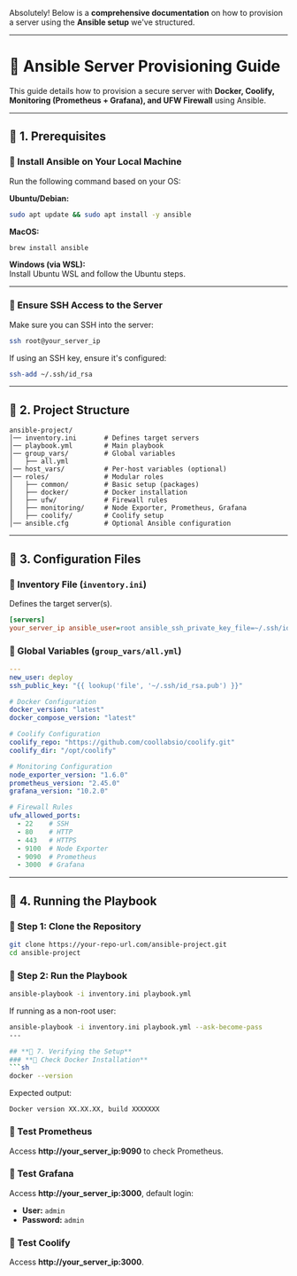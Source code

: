 Absolutely! Below is a **comprehensive documentation** on how to provision a server using the **Ansible setup** we've structured.  

---

# **🚀 Ansible Server Provisioning Guide**
This guide details how to provision a secure server with **Docker, Coolify, Monitoring (Prometheus + Grafana), and UFW Firewall** using Ansible.  

---

## **📌 1. Prerequisites**
### **🔹 Install Ansible on Your Local Machine**
Run the following command based on your OS:  

**Ubuntu/Debian:**  
```sh
sudo apt update && sudo apt install -y ansible
```
**MacOS:**  
```sh
brew install ansible
```
**Windows (via WSL):**  
Install Ubuntu WSL and follow the Ubuntu steps.

---

### **🔹 Ensure SSH Access to the Server**
Make sure you can SSH into the server:  
```sh
ssh root@your_server_ip
```
If using an SSH key, ensure it's configured:  
```sh
ssh-add ~/.ssh/id_rsa
```

---

## **📌 2. Project Structure**
```
ansible-project/
│── inventory.ini       # Defines target servers
│── playbook.yml        # Main playbook
│── group_vars/         # Global variables
│   ├── all.yml
│── host_vars/          # Per-host variables (optional)
│── roles/              # Modular roles
│   ├── common/         # Basic setup (packages)
│   ├── docker/         # Docker installation
│   ├── ufw/            # Firewall rules
│   ├── monitoring/     # Node Exporter, Prometheus, Grafana
│   ├── coolify/        # Coolify setup
│── ansible.cfg         # Optional Ansible configuration
```

---

## **📌 3. Configuration Files**
### **🔹 Inventory File (`inventory.ini`)**
Defines the target server(s).
```ini
[servers]
your_server_ip ansible_user=root ansible_ssh_private_key_file=~/.ssh/id_rsa
```

### **🔹 Global Variables (`group_vars/all.yml`)**
```yaml
---
new_user: deploy
ssh_public_key: "{{ lookup('file', '~/.ssh/id_rsa.pub') }}"

# Docker Configuration
docker_version: "latest"
docker_compose_version: "latest"

# Coolify Configuration
coolify_repo: "https://github.com/coollabsio/coolify.git"
coolify_dir: "/opt/coolify"

# Monitoring Configuration
node_exporter_version: "1.6.0"
prometheus_version: "2.45.0"
grafana_version: "10.2.0"

# Firewall Rules
ufw_allowed_ports:
  - 22    # SSH
  - 80    # HTTP
  - 443   # HTTPS
  - 9100  # Node Exporter
  - 9090  # Prometheus
  - 3000  # Grafana
```

---

## **📌 4. Running the Playbook**
### **🔹 Step 1: Clone the Repository**
```sh
git clone https://your-repo-url.com/ansible-project.git
cd ansible-project
```

### **🔹 Step 2: Run the Playbook**
```sh
ansible-playbook -i inventory.ini playbook.yml
```
If running as a non-root user:  
```sh
ansible-playbook -i inventory.ini playbook.yml --ask-become-pass
---

## **📌 7. Verifying the Setup**
### **🔹 Check Docker Installation**
```sh
docker --version
```
Expected output:
```
Docker version XX.XX.XX, build XXXXXXX
```

### **🔹 Test Prometheus**
Access **http://your_server_ip:9090** to check Prometheus.

### **🔹 Test Grafana**
Access **http://your_server_ip:3000**, default login:
- **User:** `admin`
- **Password:** `admin`

### **🔹 Test Coolify**
Access **http://your_server_ip:3000**.
